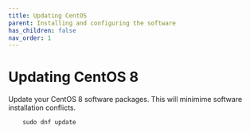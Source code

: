```yaml
---
title: Updating CentOS
parent: Installing and configuring the software
has_children: false
nav_order: 1
---
```


# Updating CentOS 8

Update your CentOS 8 software packages. This will minimime software installation conflicts.  

```shell
	sudo dnf update
```
